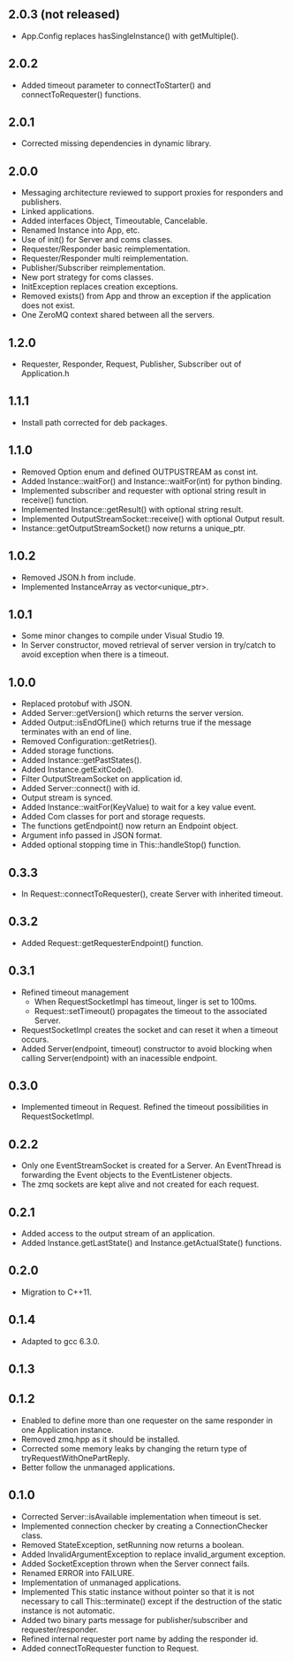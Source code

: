 2.0.3 (not released)
-----

* App.Config replaces hasSingleInstance() with getMultiple().


2.0.2
-----

* Added timeout parameter to connectToStarter() and connectToRequester() functions.

2.0.1
-----

* Corrected missing dependencies in dynamic library.

2.0.0
-----

* Messaging architecture reviewed to support proxies for responders and publishers.
* Linked applications.
* Added interfaces Object, Timeoutable, Cancelable.
* Renamed Instance into App, etc.
* Use of init() for Server and coms classes.
* Requester/Responder basic reimplementation.
* Requester/Responder multi reimplementation.
* Publisher/Subscriber reimplementation.
* New port strategy for coms classes.
* InitException replaces creation exceptions.
* Removed exists() from App and throw an exception if the application does not exist.
* One ZeroMQ context shared between all the servers.

1.2.0
-----

* Requester, Responder, Request, Publisher, Subscriber out of Application.h

1.1.1
-----

* Install path corrected for deb packages.

1.1.0
-----

* Removed Option enum and defined OUTPUSTREAM as const int.
* Added Instance::waitFor() and Instance::waitFor(int) for python binding.
* Implemented subscriber and requester with optional string result in receive() function.
* Implemented Instance::getResult() with optional string result.
* Implemented OutputStreamSocket::receive() with optional Output result.
* Instance::getOutputStreamSocket() now returns a unique_ptr<OutputStreamSocket>.

1.0.2
-----

* Removed JSON.h from include.
* Implemented InstanceArray as vector<unique_ptr<Instance>>.

1.0.1
-----

* Some minor changes to compile under Visual Studio 19.
* In Server constructor, moved retrieval of server version in try/catch to avoid exception when there is a timeout.

1.0.0
-----

* Replaced protobuf with JSON.
* Added Server::getVersion() which returns the server version.
* Added Output::isEndOfLine() which returns true if the message terminates with an end of line.
* Removed Configuration::getRetries().
* Added storage functions.
* Added Instance::getPastStates().
* Added Instance.getExitCode().
* Filter OutputStreamSocket on application id.
* Added Server::connect() with id.
* Output stream is synced.
* Added Instance::waitFor(KeyValue) to wait for a key value event.
* Added Com classes for port and storage requests.
* The functions getEndpoint() now return an Endpoint object.
* Argument info passed in JSON format.
* Added optional stopping time in This::handleStop() function.

0.3.3
-----

* In Request::connectToRequester(), create Server with inherited timeout.

0.3.2
-----

* Added Request::getRequesterEndpoint() function.

0.3.1
-----

* Refined timeout management
  - When RequestSocketImpl has timeout, linger is set to 100ms.
  - Request::setTimeout() propagates the timeout to the associated Server.
* RequestSocketImpl creates the socket and can reset it when a timeout occurs.
* Added Server(endpoint, timeout) constructor to avoid blocking when calling Server(endpoint) with an inacessible endpoint.

0.3.0
-----

* Implemented timeout in Request. Refined the timeout possibilities in RequestSocketImpl.

0.2.2
-----

* Only one EventStreamSocket is created for a Server. An EventThread is forwarding the Event objects to the EventListener objects.
* The zmq sockets are kept alive and not created for each request.

0.2.1
-----

* Added access to the output stream of an application.
* Added Instance.getLastState() and Instance.getActualState() functions.

0.2.0
-----

* Migration to C++11.

0.1.4
-----

* Adapted to gcc 6.3.0.

0.1.3
-----

0.1.2
-----

* Enabled to define more than one requester on the same responder in one Application instance.
* Removed zmq.hpp as it should be installed.
* Corrected some memory leaks by changing the return type of tryRequestWithOnePartReply.
* Better follow the unmanaged applications.

0.1.0
-----

* Corrected Server::isAvailable implementation when timeout is set.
* Implemented connection checker by creating a ConnectionChecker class.
* Removed StateException, setRunning now returns a boolean.
* Added InvalidArgumentException to replace invalid_argument exception.
* Added SocketException thrown when the Server connect fails.
* Renamed ERROR into FAILURE.
* Implementation of unmanaged applications.
* Implemented This static instance without pointer so that it is not necessary to call This::terminate() except if the destruction of the static instance is not automatic.
* Added two binary parts message for publisher/subscriber and requester/responder.
* Refined internal requester port name by adding the responder id.
* Added connectToRequester function to Request.